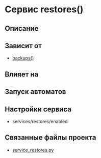 # Сервис restores()


## Описание



## Зависит от
* [backups()](services/service_backups.md)


## Влияет на


## Запуск автоматов


## Настройки сервиса
* services/restores/enabled



## Связанные файлы проекта
* [service_restores.py](services/service_restores.py)




